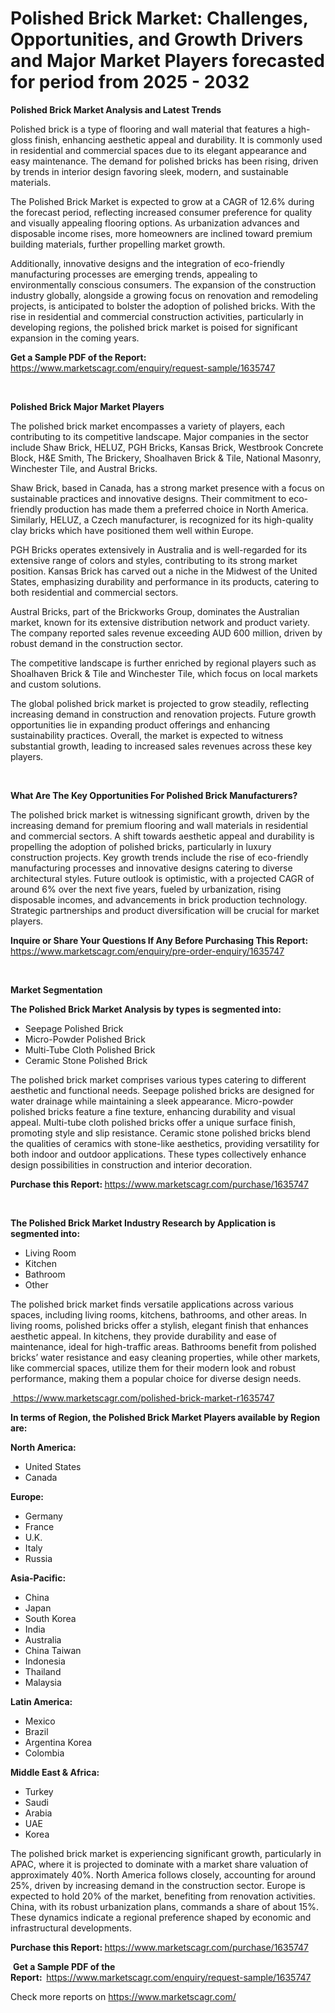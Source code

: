 <p><h1>Polished Brick Market: Challenges, Opportunities, and Growth Drivers and Major Market Players forecasted for period from 2025 - 2032</h1></p><p><strong>Polished Brick Market Analysis and Latest Trends</strong></p>
<p><p>Polished brick is a type of flooring and wall material that features a high-gloss finish, enhancing aesthetic appeal and durability. It is commonly used in residential and commercial spaces due to its elegant appearance and easy maintenance. The demand for polished bricks has been rising, driven by trends in interior design favoring sleek, modern, and sustainable materials. </p><p>The Polished Brick Market is expected to grow at a CAGR of 12.6% during the forecast period, reflecting increased consumer preference for quality and visually appealing flooring options. As urbanization advances and disposable income rises, more homeowners are inclined toward premium building materials, further propelling market growth. </p><p>Additionally, innovative designs and the integration of eco-friendly manufacturing processes are emerging trends, appealing to environmentally conscious consumers. The expansion of the construction industry globally, alongside a growing focus on renovation and remodeling projects, is anticipated to bolster the adoption of polished bricks. With the rise in residential and commercial construction activities, particularly in developing regions, the polished brick market is poised for significant expansion in the coming years.</p></p>
<p><strong>Get a Sample PDF of the Report:&nbsp;</strong> <a href="https://www.marketscagr.com/enquiry/request-sample/1635747?utm_campaign=2935&utm_medium=2&utm_source=Github&utm_content=ia&utm_term=31032025&utm_id=polished-brick">https://www.marketscagr.com/enquiry/request-sample/1635747</a></p>
<p>&nbsp;</p>
<p><strong>Polished Brick Major Market Players</strong></p>
<p><p>The polished brick market encompasses a variety of players, each contributing to its competitive landscape. Major companies in the sector include Shaw Brick, HELUZ, PGH Bricks, Kansas Brick, Westbrook Concrete Block, H&E Smith, The Brickery, Shoalhaven Brick & Tile, National Masonry, Winchester Tile, and Austral Bricks. </p><p>Shaw Brick, based in Canada, has a strong market presence with a focus on sustainable practices and innovative designs. Their commitment to eco-friendly production has made them a preferred choice in North America. Similarly, HELUZ, a Czech manufacturer, is recognized for its high-quality clay bricks which have positioned them well within Europe. </p><p>PGH Bricks operates extensively in Australia and is well-regarded for its extensive range of colors and styles, contributing to its strong market position. Kansas Brick has carved out a niche in the Midwest of the United States, emphasizing durability and performance in its products, catering to both residential and commercial sectors.</p><p>Austral Bricks, part of the Brickworks Group, dominates the Australian market, known for its extensive distribution network and product variety. The company reported sales revenue exceeding AUD 600 million, driven by robust demand in the construction sector.</p><p>The competitive landscape is further enriched by regional players such as Shoalhaven Brick & Tile and Winchester Tile, which focus on local markets and custom solutions. </p><p>The global polished brick market is projected to grow steadily, reflecting increasing demand in construction and renovation projects. Future growth opportunities lie in expanding product offerings and enhancing sustainability practices. Overall, the market is expected to witness substantial growth, leading to increased sales revenues across these key players.</p></p>
<p>&nbsp;</p>
<p><strong>What Are The Key Opportunities For Polished Brick Manufacturers?</strong></p>
<p><p>The polished brick market is witnessing significant growth, driven by the increasing demand for premium flooring and wall materials in residential and commercial sectors. A shift towards aesthetic appeal and durability is propelling the adoption of polished bricks, particularly in luxury construction projects. Key growth trends include the rise of eco-friendly manufacturing processes and innovative designs catering to diverse architectural styles. Future outlook is optimistic, with a projected CAGR of around 6% over the next five years, fueled by urbanization, rising disposable incomes, and advancements in brick production technology. Strategic partnerships and product diversification will be crucial for market players.</p></p>
<p><strong>Inquire or Share Your Questions If Any Before Purchasing This Report:</strong> <a href="https://www.marketscagr.com/enquiry/pre-order-enquiry/1635747?utm_campaign=2935&utm_medium=2&utm_source=Github&utm_content=ia&utm_term=31032025&utm_id=polished-brick">https://www.marketscagr.com/enquiry/pre-order-enquiry/1635747</a></p>
<p>&nbsp;</p>
<p><strong>Market Segmentation</strong></p>
<p><strong>The Polished Brick Market Analysis by types is segmented into:</strong></p>
<p><ul><li>Seepage Polished Brick</li><li>Micro-Powder Polished Brick</li><li>Multi-Tube Cloth Polished Brick</li><li>Ceramic Stone Polished Brick</li></ul></p>
<p><p>The polished brick market comprises various types catering to different aesthetic and functional needs. Seepage polished bricks are designed for water drainage while maintaining a sleek appearance. Micro-powder polished bricks feature a fine texture, enhancing durability and visual appeal. Multi-tube cloth polished bricks offer a unique surface finish, promoting style and slip resistance. Ceramic stone polished bricks blend the qualities of ceramics with stone-like aesthetics, providing versatility for both indoor and outdoor applications. These types collectively enhance design possibilities in construction and interior decoration.</p></p>
<p><strong>Purchase this Report:&nbsp;</strong><a href="https://www.marketscagr.com/purchase/1635747?utm_campaign=2935&utm_medium=2&utm_source=Github&utm_content=ia&utm_term=31032025&utm_id=polished-brick">https://www.marketscagr.com/purchase/1635747</a></p>
<p>&nbsp;</p>
<p><strong>The Polished Brick Market Industry Research by Application is segmented into:</strong></p>
<p><ul><li>Living Room</li><li>Kitchen</li><li>Bathroom</li><li>Other</li></ul></p>
<p><p>The polished brick market finds versatile applications across various spaces, including living rooms, kitchens, bathrooms, and other areas. In living rooms, polished bricks offer a stylish, elegant finish that enhances aesthetic appeal. In kitchens, they provide durability and ease of maintenance, ideal for high-traffic areas. Bathrooms benefit from polished bricks’ water resistance and easy cleaning properties, while other markets, like commercial spaces, utilize them for their modern look and robust performance, making them a popular choice for diverse design needs.</p></p>
<p><a href="https://www.marketscagr.com/polished-brick-market-r1635747?utm_campaign=2935&utm_medium=2&utm_source=Github&utm_content=ia&utm_term=31032025&utm_id=polished-brick">&nbsp;https://www.marketscagr.com/polished-brick-market-r1635747</a></p>
<p><strong>In terms of Region, the Polished Brick Market Players available by Region are:</strong></p>
<p>
    <p> <strong> North America: </strong>
        <ul>
            <li>United States</li>
            <li>Canada</li>
        </ul>
        </p> 
    <p> <strong> Europe: </strong>
        <ul>
            <li>Germany</li>
            <li>France</li>
            <li>U.K.</li>
            <li>Italy</li>
            <li>Russia</li>
        </ul>
        </p> 
    <p> <strong> Asia-Pacific: </strong>
        <ul>
            <li>China</li>
            <li>Japan</li>
            <li>South Korea</li>
            <li>India</li>
            <li>Australia</li>
            <li>China Taiwan</li>
            <li>Indonesia</li>
            <li>Thailand</li>
            <li>Malaysia</li>
        </ul>
        </p> 
    <p> <strong> Latin America: </strong>
        <ul>
            <li>Mexico</li>
            <li>Brazil</li>
            <li>Argentina Korea</li>
            <li>Colombia</li>
        </ul>
        </p> 
    <p> <strong> Middle East & Africa: </strong>
        <ul>
            <li>Turkey</li>
            <li>Saudi</li>
            <li>Arabia</li>
            <li>UAE</li>
            <li>Korea</li>
        </ul>
    </p>
    </p>
<p><p>The polished brick market is experiencing significant growth, particularly in APAC, where it is projected to dominate with a market share valuation of approximately 40%. North America follows closely, accounting for around 25%, driven by increasing demand in the construction sector. Europe is expected to hold 20% of the market, benefiting from renovation activities. China, with its robust urbanization plans, commands a share of about 15%. These dynamics indicate a regional preference shaped by economic and infrastructural developments.</p></p>
<p><strong>Purchase this Report: </strong><a href="https://www.marketscagr.com/purchase/1635747?utm_campaign=2935&utm_medium=2&utm_source=Github&utm_content=ia&utm_term=31032025&utm_id=polished-brick">https://www.marketscagr.com/purchase/1635747</a></p>
<p>&nbsp;<strong>Get a Sample PDF of the Report:&nbsp;&nbsp;</strong><a href="https://www.marketscagr.com/enquiry/request-sample/1635747?utm_campaign=2935&utm_medium=2&utm_source=Github&utm_content=ia&utm_term=31032025&utm_id=polished-brick">https://www.marketscagr.com/enquiry/request-sample/1635747</a></p>
<p><strong></strong></p>
<p>Check more reports on <a href="https://www.marketscagr.com/?utm_campaign=2935&utm_medium=2&utm_source=Github&utm_content=ia&utm_term=31032025&utm_id=polished-brick">https://www.marketscagr.com/</a></p>